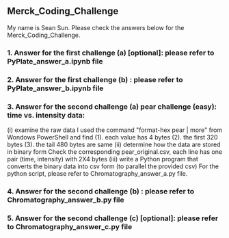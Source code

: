 ## Merck_Coding_Challenge
My name is Sean Sun. Please check the answers below for the Merck_Coding_Challenge.
### 1. Answer for the first challenge (a) [optional]: please refer to PyPlate_answer_a.ipynb file
### 2. Answer for the first challenge (b) : please refer to PyPlate_answer_b.ipynb file
### 3. Answer for the second challenge (a) pear challenge (easy): time vs. intensity data:
(i) examine the raw data
I used the command "format-hex pear | more" from Wondows PowerShell and find 
     (1). each value has 4 bytes
     (2). the first 320 bytes
     (3). the tail 480 bytes are same 
(ii) determine how the data are stored in binary form
Check the corresponding pear_original.csv, each line has one pair (time, intensity) with 2X4 bytes
(iii) write a Python program that converts the binary data into csv form (to parallel the provided csv)
For the python script, please refer to Chromatography_answer_a.py file.
### 4. Answer for the second challenge (b) : please refer to Chromatography_answer_b.py file
### 5. Answer for the second challenge (c) [optional]: please refer to Chromatography_answer_c.py file
